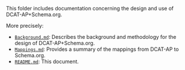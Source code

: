 This folder includes documentation concerning the design and use of DCAT-AP+Schema.org.

More precisely:

* [`Background.md`](./Background.md): Describes the background and methodology for the design of DCAT-AP+Schema.org.
* [`Mappings.md`](./Mappings.md): Provides a summary of the mappings from DCAT-AP to Schema.org.
* [`README.md`](./README.md): This document.



